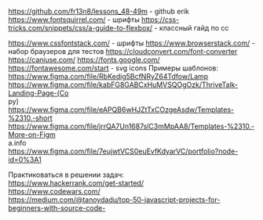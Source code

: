 https://github.com/fr13n8/lessons_48-49m - github erik
https://www.fontsquirrel.com/ - шрифты
https://css-tricks.com/snippets/css/a-guide-to-flexbox/ - классный гайд по сс

https://www.cssfontstack.com/ - шрифты
https://www.browserstack.com/ - набор браузеров для тестов
https://cloudconvert.com/font-converter
https://caniuse.com/
https://fonts.google.com/
https://fontawesome.com/start - svg icons
Примеры шаблонов:  
https://www.figma.com/file/RbKedig5BcfNRyZ64Tdfow/Lamp  
https://www.figma.com/file/kabFG8GABCxHuMVSQOgOzk/ThriveTalk-Landing-Page-(Co  
py)  
https://www.figma.com/file/eAPQB6wHJZtTxCOzgeAsdw/Templates-%2310.-short  
https://www.figma.com/file/jrrQA7Un1687slC3mMpAA8/Templates-%2310.-More-on-Figm  
a.info  
https://www.figma.com/file/7eujwtVCS0euEvfKdyarVC/portfolio?node-id=0%3A1  

Практиковаться в решении задач:  
https://www.hackerrank.com/get-started/  
https://www.codewars.com/  
https://medium.com/@tanoydadu/top-50-javascript-projects-for-beginners-with-source-code-

